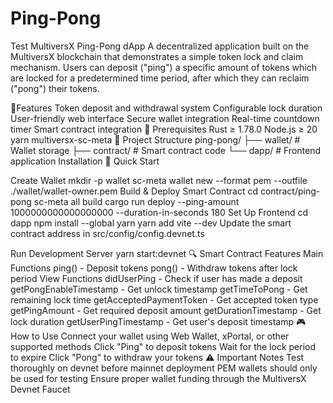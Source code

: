 # Ping-Pong
Test
MultiversX Ping-Pong dApp
A decentralized application built on the MultiversX blockchain that demonstrates a simple token lock and claim mechanism. Users can deposit ("ping") a specific amount of tokens which are locked for a predetermined time period, after which they can reclaim ("pong") their tokens.

🌟Features
Token deposit and withdrawal system
Configurable lock duration
User-friendly web interface
Secure wallet integration
Real-time countdown timer
Smart contract integration
🔧 Prerequisites
Rust ≥ 1.78.0
Node.js ≥ 20
yarn
multiversx-sc-meta
📁 Project Structure
ping-pong/
├── wallet/           # Wallet storage
├── contract/         # Smart contract code
└── dapp/            # Frontend application
Installation
🚀 Quick Start

Create Wallet
mkdir -p wallet
sc-meta wallet new --format pem --outfile ./wallet/wallet-owner.pem
Build & Deploy Smart Contract
cd contract/ping-pong
sc-meta all build
cargo run deploy --ping-amount 1000000000000000000 --duration-in-seconds 180
Set Up Frontend
cd dapp
npm install --global yarn
yarn add vite --dev
Update the smart contract address in src/config/config.devnet.ts

Run Development Server
yarn start:devnet
🔍 Smart Contract Features
Main Functions
ping() - Deposit tokens
pong() - Withdraw tokens after lock period
View Functions
didUserPing - Check if user has made a deposit
getPongEnableTimestamp - Get unlock timestamp
getTimeToPong - Get remaining lock time
getAcceptedPaymentToken - Get accepted token type
getPingAmount - Get required deposit amount
getDurationTimestamp - Get lock duration
getUserPingTimestamp - Get user's deposit timestamp
🎮 How to Use
Connect your wallet using Web Wallet, xPortal, or other supported methods
Click "Ping" to deposit tokens
Wait for the lock period to expire
Click "Pong" to withdraw your tokens
⚠️ Important Notes
Test thoroughly on devnet before mainnet deployment
PEM wallets should only be used for testing
Ensure proper wallet funding through the MultiversX Devnet Faucet

